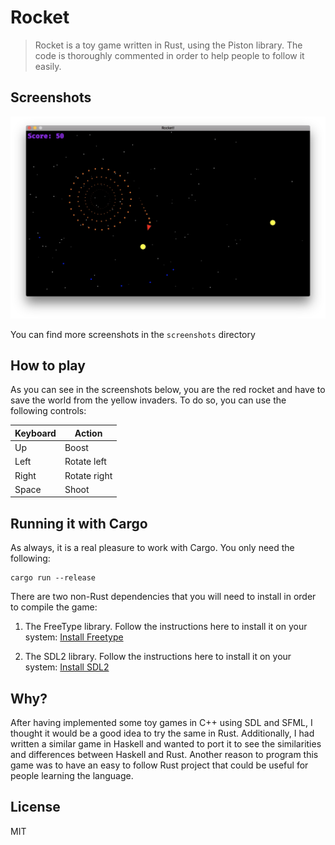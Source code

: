 Rocket
======

> Rocket is a toy game written in Rust, using the Piston library. The code is thoroughly commented in order to help people to follow it easily.

## Screenshots

![Screenshot](screenshots/gameplay2.png)

You can find more screenshots in the `screenshots` directory

## How to play

As you can see in the screenshots below, you are the red rocket and have to save the world from the yellow invaders. To do so, you can use the following controls:

Keyboard | Action
-------- | ------------
Up       | Boost
Left     | Rotate left
Right    | Rotate right
Space    | Shoot

## Running it with Cargo

As always, it is a real pleasure to work with Cargo. You only need the following:

```
cargo run --release
```

There are two non-Rust dependencies that you will need to install in order to compile the game:

1. The FreeType library. Follow the instructions here to install it on your system: [Install Freetype](https://github.com/bvssvni/Piston-Tutorials/tree/4772bfa970247cd0da80e92c582898a7a9a3218c/getting-started#freetype-on-os-x)

2. The SDL2 library. Follow the instructions here to install it on your system: [Install SDL2](https://github.com/AngryLawyer/rust-sdl2#requirements)


## Why?

After having implemented some toy games in C++ using SDL and SFML, I thought it would be a good idea to try the same in Rust. Additionally, I had written a similar game in Haskell and wanted to port it to see the similarities and differences between Haskell and Rust. Another reason to program this game was to have an easy to follow Rust project that could be useful for people learning the language.

## License

MIT
